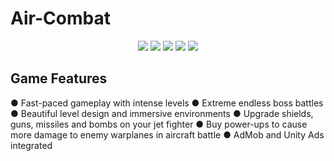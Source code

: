# Air-Combat

<p align="center">
  <img src="1.png">
  <img src="2.png">
  <img src="3.png">
  <img src="4.png">
  <img src="5.png">
</p>


## Game Features
  ● Fast-paced gameplay with intense levels
  ● Extreme endless boss battles
  ● Beautiful level design and immersive environments
  ● Upgrade shields, guns, missiles and bombs on your jet fighter
  ● Buy power-ups to cause more damage to enemy warplanes in aircraft battle
  ● AdMob and Unity Ads integrated
  
  
  
